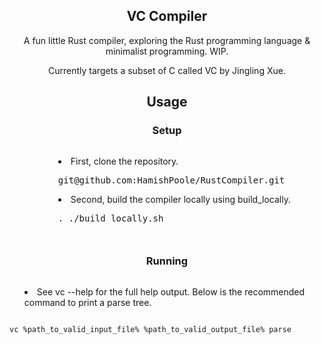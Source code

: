 <h2 align="center">VC Compiler</h2>
<p align="center"> A fun little Rust compiler, exploring the Rust programming language & minimalist programming.
WIP. 
</p>
<p align="center">Currently targets a subset of C called VC by Jingling Xue. 
</p>
<h2 align="center">Usage</h2>

<h3 align="center">Setup</h3>
<div class="flex-container" style="display: flex; justify-content: center;">
<div class="flex-item" style="text-align: center;">
<ul style="list-style-position: inside; display: inline-block; text-align: left;">
<li>First, clone the repository.</li>
<pre>
git@github.com:HamishPoole/RustCompiler.git
</pre>
<li>Second, build the compiler locally using build_locally.</li>
<pre>
. ./build_locally.sh
</pre>
</ul>
</div>
</div>

<h3 align="center">Running</h3>
<div class="flex-container" style="display: flex; justify-content: center;">
<div class="flex-item" style="text-align: center;">
<ul style="list-style-position: inside; display: inline-block; text-align: left;">
<li> See vc --help for the full help output.  Below is the recommended command to print a parse tree.</li>
</ul>
</div>
</div>

```
vc %path_to_valid_input_file% %path_to_valid_output_file% parse
```
